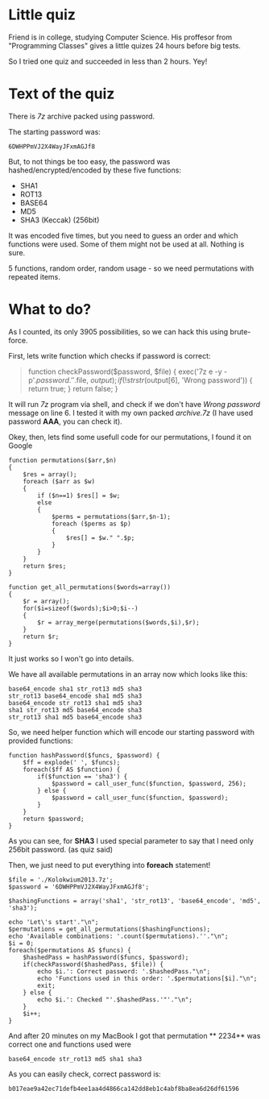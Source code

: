 # Little quiz

Friend is in college, studying Computer Science. His proffesor from "Programming Classes" gives a little quizes 24 hours before  big tests.

So I tried one quiz and succeeded in less than 2 hours. Yey!

# Text of the quiz
There is _7z_ archive packed using password.

The starting password was: 

	6DWHPPmVJ2X4WayJFxmAGJf8

But, to not things be too easy, the password was hashed/encrypted/encoded by these five functions:

* SHA1
* ROT13
* BASE64
* MD5
* SHA3 (Keccak) (256bit) 

It was encoded five times, but you need to guess an order and which functions were used. Some of them might not be used at all. Nothing is sure.

5 functions, random order, random usage - so we need permutations with repeated items.

# What to do?
As I counted, its only 3905 possibilities, so we can hack this using brute-force.

First, lets write function which checks if password is correct:

> function checkPassword($password, $file) {
>    exec('7z e -y -p'.$password.' '.$file, $output);
>    if(!strstr($output[6], 'Wrong password')) {
>        return true;
>    }
>    return false;
> }

It will run _7z_ program via shell, and check if we don't have _Wrong password_ message on line 6. I tested it with my own packed _archive.7z_ (I have used password **AAA**, you can check it).

Okey, then, lets find some usefull code for our permutations, I found it on Google

    function permutations($arr,$n)
    {
        $res = array();
        foreach ($arr as $w)
        {
            if ($n==1) $res[] = $w;
            else
            {
                $perms = permutations($arr,$n-1);
                foreach ($perms as $p)
                {
                    $res[] = $w." ".$p;
                }
            }
        }
        return $res;
    }
    
    function get_all_permutations($words=array())
    {
        $r = array();
        for($i=sizeof($words);$i>0;$i--)
        {
            $r = array_merge(permutations($words,$i),$r);
        }
        return $r;
    }

It just works so I won't go into details.

We have all available permutations in an array now which looks like this:

    base64_encode sha1 str_rot13 md5 sha3
    str_rot13 base64_encode sha1 md5 sha3
    base64_encode str_rot13 sha1 md5 sha3
    sha1 str_rot13 md5 base64_encode sha3
    str_rot13 sha1 md5 base64_encode sha3

So, we need helper function which will encode our starting password with provided functions:

    function hashPassword($funcs, $password) {
        $ff = explode(' ', $funcs);
        foreach($ff AS $function) {
            if($function == 'sha3') {
                $password = call_user_func($function, $password, 256);
            } else {
                $password = call_user_func($function, $password);
            }
        }
        return $password;
    }

As you can see, for **SHA3** I used special parameter to say that I need only 256bit password. (as quiz said)

Then, we just need to put everything into **foreach** statement!


    $file = './Kolokwium2013.7z';
    $password = '6DWHPPmVJ2X4WayJFxmAGJf8';

    $hashingFunctions = array('sha1', 'str_rot13', 'base64_encode', 'md5', 'sha3');
    
    echo 'Let\'s start'."\n";
    $permutations = get_all_permutations($hashingFunctions);
    echo 'Available combinations: '.count($permutations).''."\n";
    $i = 0;
    foreach($permutations AS $funcs) {
        $hashedPass = hashPassword($funcs, $password);
        if(checkPassword($hashedPass, $file)) {
            echo $i.': Correct password: '.$hashedPass."\n";
            echo 'Functions used in this order: '.$permutations[$i]."\n";
            exit;
        } else {
            echo $i.': Checked "'.$hashedPass.'"'."\n";
        }
        $i++;
    }

And after 20 minutes on my MacBook I got that permutation ** 2234** was correct one and functions used were 

	base64_encode str_rot13 md5 sha1 sha3

As you can easily check, correct password is:

	b017eae9a42ec71defb4ee1aa4d4866ca142dd8eb1c4abf8ba8ea6d26df61596

